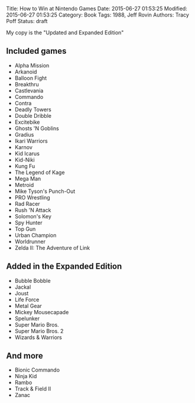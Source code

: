 Title: How to Win at Nintendo Games
Date: 2015-06-27 01:53:25
Modified: 2015-06-27 01:53:25
Category: Book
Tags: 1988, Jeff Rovin
Authors: Tracy Poff
Status: draft

My copy is the "Updated and Expanded Edition"

## Included games

* Alpha Mission
* Arkanoid
* Balloon Fight
* Breakthru
* Castlevania
* Commando
* Contra
* Deadly Towers
* Double Dribble
* Excitebike
* Ghosts 'N Goblins
* Gradius
* Ikari Warriors
* Karnov
* Kid Icarus
* Kid-Niki
* Kung Fu
* The Legend of Kage
* Mega Man
* Metroid
* Mike Tyson's Punch-Out
* PRO Wrestling
* Rad Racer
* Rush 'N Attack
* Solomon's Key
* Spy Hunter
* Top Gun
* Urban Champion
* Worldrunner
* Zelda II: The Adventure of Link

## Added in the Expanded Edition

* Bubble Bobble
* Jackal
* Joust
* Life Force
* Metal Gear
* Mickey Mousecapade
* Spelunker
* Super Mario Bros.
* Super Mario Bros. 2
* Wizards & Warriors

## And more

* Bionic Commando
* Ninja Kid
* Rambo
* Track & Field II
* Zanac
